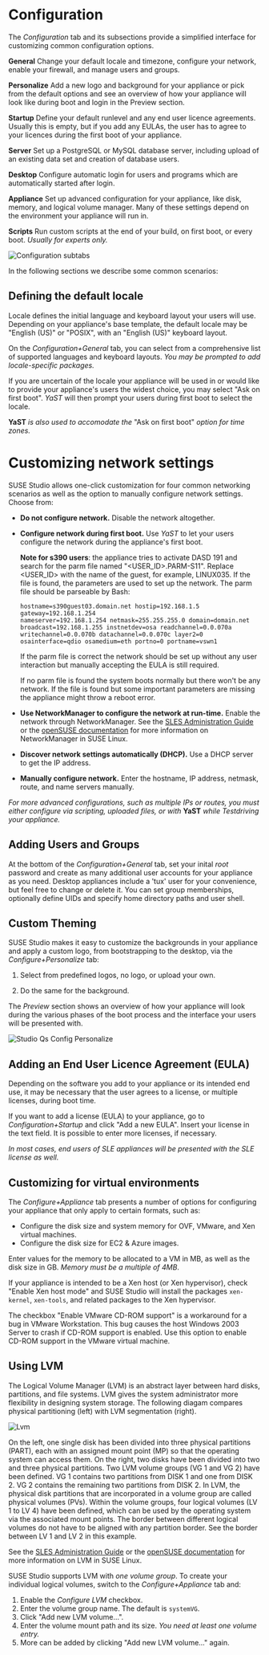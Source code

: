 # Configuration

The *Configuration* tab and its subsections provide a simplified
interface for customizing common configuration options.

**General**
Change your default locale and timezone, configure your network, enable
your firewall, and manage users and groups.

**Personalize**
Add a new logo and background for your appliance or pick from the default
options and see an overview of how your appliance will look like during
boot and login in the Preview section.

**Startup**
Define your default runlevel and any end user licence agreements.
Usually this is empty, but if you add any EULAs, the user has to agree to
your licences during the first boot of your appliance.

**Server**
Set up a PostgreSQL or MySQL database server, including upload of an
existing data set and creation of database users.

**Desktop**
Configure automatic login for users and programs which are automatically
started after login.

**Appliance**
Set up advanced configuration for your appliance, like disk, memory, and
logical volume manager. Many of these settings depend on the environment
your appliance will run in.

**Scripts**
Run custom scripts at the end of your build, on first boot, or every
boot. *Usually for experts only.*

![Configuration subtabs](studio-configuration-subtabs.png)

In the following sections we describe some common scenarios:

## Defining the default locale

Locale defines the initial language and keyboard layout your users will
use. Depending on your appliance's base template, the default locale
may be "English (US)" or "POSIX", with an "English (US)" keyboard
layout.

On the *Configuration+General* tab, you can select from a comprehensive
list of supported languages and keyboard layouts. *You may be prompted
to add locale-specific packages.*

If you are uncertain of the locale your appliance will be used in or
would like to provide your appliance's users the widest choice, you may
select "Ask on first boot". *YaST* will then prompt your users during first boot to select the locale.

**YaST** *is also used to accomodate the* "Ask on first boot" *option
for time zones.*

# Customizing network settings

SUSE Studio allows one-click customization for four common networking
scenarios as well as the option to manually configure network settings.
Choose from:

* **Do not configure network.** Disable the network altogether.

* **Configure network during first boot.** Use *YaST* to let your users
  configure the network during the appliance's first boot.

  __Note for s390 users__: the appliance tries to activate DASD 191 and search
  for the parm file named "<USER_ID>.PARM-S11". Replace <USER_ID> with the name 
  of the guest, for example, LINUX035.
  If the file is found, the parameters are used to set up the network.
  The parm file should be parseable by Bash:

      hostname=s390guest03.domain.net hostip=192.168.1.5 gateway=192.168.1.254
      nameserver=192.168.1.254 netmask=255.255.255.0 domain=domain.net
      broadcast=192.168.1.255 instnetdev=osa readchannel=0.0.070a
      writechannel=0.0.070b datachannel=0.0.070c layer2=0
      osainterface=qdio osamedium=eth portno=0 portname=vswn1
  
  If the parm file is correct the network should be set up without any
  user interaction but manually accepting the EULA is still required.

  If no parm file is found the system boots normally but there won't be any network.
  If the file is found but some important parameters are missing the
  appliance might throw a reboot error.

* **Use NetworkManager to configure the network at run-time.** Enable
  the network through NetworkManager.
  See the [SLES Administration Guide][nm-sles] or the
  [openSUSE documentation][nm-open] for more information on
  NetworkManager in SUSE Linux.

[nm-sles]: http://www.suse.com/documentation/sles11/book_sle_admin/?page=/documentation/sles11/book_sle_admin/data/sec_basicnet_nm.html
[nm-open]: http://doc.opensuse.org/documentation/html/openSUSE/opensuse-reference/cha.nm.html

* **Discover network settings automatically (DHCP).** Use a DHCP server
  to get the IP address.

* **Manually configure network.** Enter the hostname, IP address,
  netmask, route, and name servers manually.

*For more advanced configurations, such as multiple IPs or routes, you
must either configure via scripting, uploaded files, or with* **YaST**
*while Testdriving your appliance.*

## Adding Users and Groups

At the bottom of the *Configuration+General* tab, set your inital *root*
password and create as many additional user accounts for your appliance
as you need. Desktop appliances include a 'tux' user for your
convenience, but feel free to change or delete it. You can set group
memberships, optionally define UIDs and specify home directory paths and
user shell.

## Custom Theming

SUSE Studio makes it easy to customize the backgrounds in your
appliance and apply a custom logo, from bootstrapping to the desktop,
via the *Configure+Personalize* tab:

1. Select from predefined logos, no logo, or upload your own.

2. Do the same for the background.

The *Preview* section shows an overview of how your appliance will look
during the various phases of the boot process and the interface your
users will be presented with.

![Studio Qs Config Personalize](studio-qs-config-personalize.png)

## Adding an End User Licence Agreement (EULA)

Depending on the software you add to your appliance or its intended end
use, it may be necessary that the user agrees to a license, or multiple
licenses, during boot time.

If you want to add a license (EULA) to your appliance, go to
*Configuration+Startup* and click "Add a new EULA". Insert your license
in the text field. It is possible to enter more licenses, if necessary.

*In most cases, end users of SLE appliances will be presented with the
SLE license as well.*

## Customizing for virtual environments

The *Configure+Appliance* tab presents a number of options for
configuring your appliance that only apply to certain formats, such as:

* Configure the disk size and system memory for OVF, VMware, and Xen
  virtual machines.
* Configure the disk size for EC2 & Azure images.

Enter values for the memory to be allocated to a VM in MB, as well as
the disk size in GB. *Memory must be a multiple of 4MB*.

If your appliance is intended to be a Xen host (or Xen hypervisor),
check "Enable Xen host mode" and SUSE Studio will install the packages
`xen-kernel`, `xen-tools`, and related packages to the Xen hypervisor.

The checkbox "Enable VMware CD-ROM support" is a workaround for a bug in
VMware Workstation. This bug causes the host Windows 2003 Server to
crash if CD-ROM support is enabled. Use this option to enable CD-ROM
support in the VMware virtual machine.

## Using LVM

The Logical Volume Manager (LVM) is an abstract layer between hard
disks, partitions, and file systems. LVM gives the system administrator
more flexibility in designing system storage. The following diagam
compares physical partitioning (left) with LVM segmentation (right).

![Lvm](lvm.png "Physical Partitioning versus LVM")

On the left, one single disk has been divided into three physical
partitions (PART), each with an assigned mount point (MP) so that the
operating system can access them. On the right, two disks have been
divided into two and three physical partitions. Two LVM volume groups
(VG 1 and VG 2) have been defined. VG 1 contains two partitions from
DISK 1 and one from DISK 2. VG 2 contains the remaining two partitions
from DISK 2. In LVM, the physical disk partitions that are incorporated
in a volume group are called physical volumes (PVs). Within the volume
groups, four logical volumes (LV 1 to LV 4) have been defined,
which can be used by the operating system via the associated mount
points. The border between different logical volumes do not have to be
aligned with any partition border. See the border between LV 1 and LV 2
in this example.

See the [SLES Administration Guide][lvm-sles]
or the [openSUSE documentation][lvm-open]
for more information on LVM in SUSE Linux.

SUSE Studio supports LVM with *one volume group*. To create your
individual logical volumes, switch to the *Configure+Appliance* tab and:

1. Enable the *Configure LVM* checkbox.
2. Enter the volume group name. The default is `systemVG`.
3. Click "Add new LVM volume...".
4. Enter the volume mount path and its size. *You need at least one
   volume entry.*
5. More can be added by clicking "Add new LVM volume..." again.

[lvm-sles]: http://www.suse.com/documentation/sles11/stor_admin/?page=/documentation/sles11/stor_admin/data/lvm.html
[lvm-open]: http://doc.opensuse.org/documentation/html/openSUSE/opensuse-reference/cha.advdisk.html#sec.yast2.system.lvm
